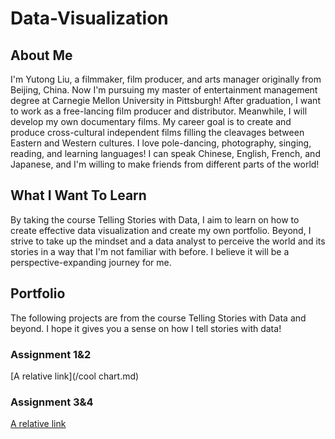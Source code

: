# Data-Visualization

## About Me 

I'm Yutong Liu, a filmmaker, film producer, and arts manager originally from Beijing, China. Now I'm pursuing my master of entertainment management degree at Carnegie Mellon University in Pittsburgh! After graduation, I want to work as a free-lancing film producer and distributor. Meanwhile, I will develop my own documentary films. My career goal is to create and produce cross-cultural independent films filling the cleavages between Eastern and Western cultures. I love pole-dancing, photography, singing, reading, and learning languages! I can speak Chinese, English, French, and Japanese, and I'm willing to make friends from different parts of the world! 

## What I Want To Learn

By taking the course Telling Stories with Data, I aim to learn on how to create effective data visualization and create my own portfolio. Beyond, I strive to take up the mindset and a data analyst to perceive the world and its stories in a way that I'm not familiar with before. I believe it will be a perspective-expanding journey for me.

## Portfolio

The following projects are from the course Telling Stories with Data and beyond. I hope it gives you a sense on how I tell stories with data!

### Assignment 1&2

[A relative link](/cool chart.md)

### Assignment 3&4

[A relative link](/page2.md)
